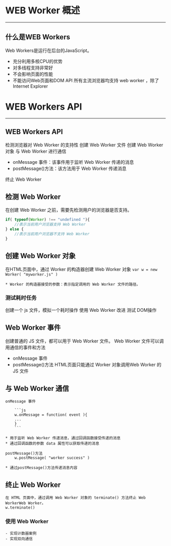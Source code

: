 # WEB Worker 概述

---

## 什么是WEB Workers

Web Workers是运行在后台的JavaScript。

* 充分利用多核CPU的优势
* 对多线程支持非常好
* 不会影响页面的性能
* 不能访问Web页面和DOM API
所有主流浏览器均支持 web worker ，除了Internet Explorer

# WEB Workers API

---

## WEB Workers API

检测浏览器对 Web Worker 的支持性
创建 Web Worker 文件
创建 Web Worker 对象
与 Web Worker 进行通信

* onMessage 事件：该事件用于监听 Web Worker 传递的消息
* postMessage()方法：该方法用于 Web Worker 传递消息

终止 Web Worker

## 检测 Web Worker

在创建 Web Worker 之前，需要先检测用户的浏览器是否支持。

```js
if( typeof(Worker) !== "undefined "){
	//表示当前用户浏览器支持 Web Worker
} else {
	//表示当前用户浏览器不支持 Web Worker
}
```

## 创建 Web Worker 对象

在HTML页面中，通过 Worker 的构造器创建 Web Worker 对象
`var w = new Worker( "myworker.js" )`
  
	* Worker 的构造器接受的参数：表示指定调用的 Web Worker 文件的路径。

### 测试耗时任务

创建一个 js 文件，模拟一个耗时操作
使用 Web Worker 改进
测试 DOM操作

## Web Worker 事件

创建普通的 JS 文件，都可以用于 Web Worker 文件。
Web Worker 文件可以调用通信的事件和方法

* onMessage 事件
* postMessage()方法
  HTML页面只能通过 Worker 对象调用Web Worker 的 JS 文件

## 与 Web Worker 通信

	onMessage 事件

		```js
		w.onMessage = function( event ){
		...
		}
		```

    * 用于监听 Web Worker 传递消息，通过回调函数接受传递的消息
    * 通过回调函数的参数 data 属性可以获取传递的消息

	postMessage()方法
		w.postMessage( "worker success" )

    * 通过postMessage()方法传递消息内容

## 终止 Web Worker

	在 HTML 页面中，通过调用 Web Worker 对象的 terminate() 方法终止 Web WorkerWeb Worker。
	w.terminate()

### 使用 Web Worker

	- 实现计数器案例
	- 实现双向通信